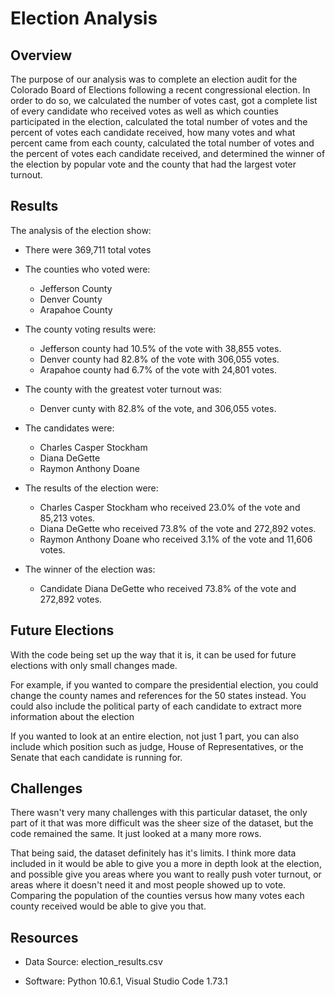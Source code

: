 # Election Analysis

## Overview

The purpose of our analysis was to complete an election audit for the Colorado Board of Elections following a recent congressional election. In order to do so, we calculated the number of votes cast, got a complete list of every candidate who received votes as well as which counties participated in the election, calculated the total number of votes and the percent of votes each candidate received, how many votes and what percent came from each county, calculated the total number of votes and the percent of votes each candidate received, and determined the winner of the election by popular vote and the county that had the largest voter turnout.

## Results

The analysis of the election show:

* There were 369,711 total votes

* The counties who voted were:

    * Jefferson County
    * Denver County
    * Arapahoe County
    
* The county voting results were:
    
    * Jefferson county had 10.5% of the vote with 38,855 votes.
    * Denver county had 82.8% of the vote with 306,055 votes.
    * Arapahoe county had 6.7% of the vote with 24,801 votes.
    
* The county with the greatest voter turnout was:

    * Denver cunty with 82.8% of the vote, and 306,055 votes.

* The candidates were:
 
    * Charles Casper Stockham 
    * Diana DeGette 
    * Raymon Anthony Doane
 
* The results of the election were:

    * Charles Casper Stockham who received 23.0% of the vote and 85,213 votes.
    * Diana DeGette who received 73.8% of the vote and 272,892 votes.
    * Raymon Anthony Doane who received 3.1% of the vote and 11,606 votes.

* The winner of the election was:

    * Candidate Diana DeGette who received 73.8% of the vote and 272,892 votes.
    
## Future Elections

With the code being set up the way that it is, it can be used for future elections with only small changes made.

For example, if you wanted to compare the presidential election, you could change the county names and references for the 50 states instead. You could also include the political party of each candidate to extract more information about the election

If you wanted to look at an entire election, not just 1 part, you can also include which position such as judge, House of Representatives, or the Senate that each candidate is running for.

## Challenges

There wasn't very many challenges with this particular dataset, the only part of it that was more difficult was the sheer size of the dataset, but the code remained the same. It just looked at a many more rows. 

That being said, the dataset definitely has it's limits. I think more data included in it would be able to give you a more in depth look at the election, and possible give you areas where you want to really push voter turnout, or areas where it doesn't need it and most people showed up to vote. Comparing the population of the counties versus how many votes each county received would be able to give you that.


## Resources

* Data Source: election_results.csv 

* Software: Python 10.6.1, Visual Studio Code 1.73.1
